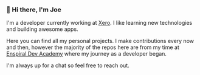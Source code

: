 ### 👋 Hi there, I'm Joe

I'm a developer currently working at [Xero][xero]. I like learning new technologies and building awesome apps.

Here you can find all my personal projects. I make contributions every now and then, however the majority of the repos here are from my time at [Enspiral Dev Academy][eda] where my journey as a developer began.

I'm always up for a chat so feel free to reach out.

[xero]: https://www.xero.com/
[eda]: https://devacademy.co.nz/
